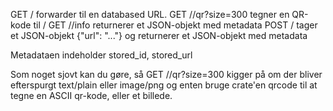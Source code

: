 GET /<id> forwarder til en databased URL.
GET /<id>/qr?size=300 tegner en QR-kode til /<id>
GET /<id>/info returnerer et JSON-objekt med metadata
POST / tager et JSON-objekt {"url": "..."} og returnerer et JSON-objekt med metadata

Metadataen indeholder stored_id, stored_url

Som noget sjovt kan du gøre, så GET /<id>/qr?size=300 kigger på om der bliver efterspurgt text/plain eller image/png og enten bruge crate'en qrcode til at tegne en ASCII qr-kode, eller et billede.
